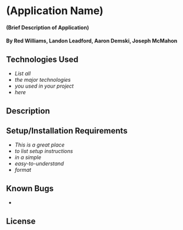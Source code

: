 # (Application Name)

#### (Brief Description of Application)

#### By Red Williams, Landon Leadford, Aaron Demski, Joseph McMahon

## Technologies Used

* _List all_
* _the major technologies_
* _you used in your project_
* _here_

## Description

## Setup/Installation Requirements

* _This is a great place_
* _to list setup instructions_
* _in a simple_
* _easy-to-understand_
* _format_

## Known Bugs

* 

## License